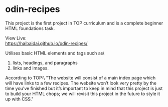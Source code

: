 # odin-recipes

This project is the first project in TOP curriculum and is a complete beginner HTML foundations task. 

View Live:\
https://haibaidai.github.io/odin-recipes/

Utilises basic HTML elements and tags such as\
1. lists, headings, and paragraphs
2. links and images.

According to TOP:\ 
"The website will consist of a main index page which will have links to a few recipes. The website won’t look very pretty by the time you’ve finished but it’s important to keep in mind that this project is just to build your HTML chops; we will revisit this project in the future to style it up with CSS."


